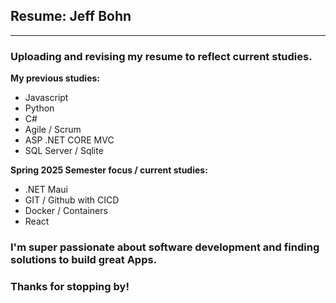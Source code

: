 ## Resume: Jeff Bohn  
---  

### Uploading and revising my resume to reflect current studies.  

**My previous studies:**  
- Javascript  
- Python  
- C#  
- Agile / Scrum  
- ASP .NET CORE MVC  
- SQL Server / Sqlite

**Spring 2025 Semester focus / current studies:**  
- .NET Maui
- GIT / Github with CICD  
- Docker / Containers
- React
  
### I'm super passionate about software development and finding solutions to build great Apps.  
### Thanks for stopping by!
